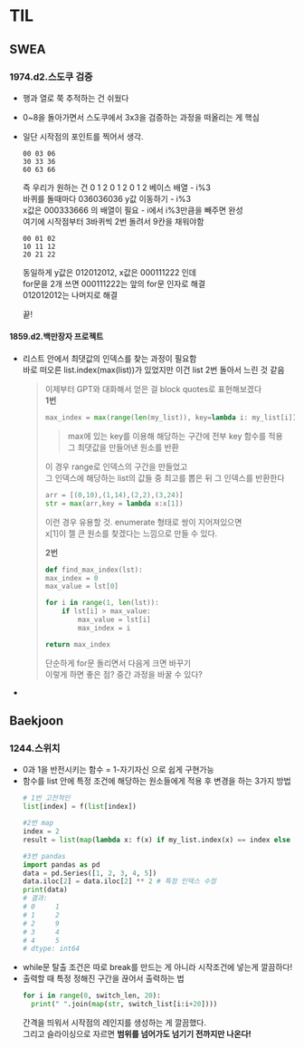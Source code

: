 # TIL
## SWEA 
### 1974.d2.스도쿠 검증
- 행과 열로 쭉 추적하는 건 쉬웠다
- 0~8을 돌아가면서 스도쿠에서 3x3을 검증하는 과정을 떠올리는 게 핵심
- 일단 시작점의 포인트를 찍어서 생각.
  ```
  00 03 06
  30 33 36
  60 63 66
  ```
  즉 우리가 원하는 건 0 1 2 0 1 2 0 1 2 베이스 배열 - i%3  
  바퀴를 돌때마다 036036036 y값 이동하기 - i%3  
  x값은 000333666 의 배열이 필요 - i에서 i%3만큼을 빼주면 완성  
  여기에 시작점부터 3바퀴씩 2번 돌려서 9칸을 채워야함  
  ```
  00 01 02
  10 11 12
  20 21 22
  ```
  동일하게 y값은 012012012, x값은 000111222 인데  
  for문을 2개 쓰면 000111222는 앞의 for문 인자로 해결  
  012012012는 나머지로 해결  

  끝!  

#### 1859.d2.백만장자 프로젝트
- 리스트 안에서 최댓값의 인덱스를 찾는 과정이 필요함  
  바로 떠오른 list.index(max(list))가 있었지만 이건 list 2번 돌아서 느린 것 같음  
  > 이제부터 GPT와 대화해서 얻은 걸 block quotes로 표현해보겠다  
  > **1번**
  > ```python  
  > max_index = max(range(len(my_list)), key=lambda i: my_list[i])
  > ```
  >  > max에 있는 key를 이용해 해당하는 구간에 전부 key 함수를 적용  
  >  >그 최댓값을 만들어낸 원소를 반환
  > 
  > 이 경우 range로 인덱스의 구간을 만들었고  
  > 그 인덱스에 해당하는 list의 값들 중 최고를 뽑은 뒤 그 인덱스를 반환한다  
  > ```python
  > arr = [(0,10),(1,14),(2,2),(3,24)]
  > str = max(arr,key = lambda x:x[1]) 
  > ```  
  > 이런 경우 유용할 것. enumerate 형태로 쌍이 지어져있으면  
  > x[1]이 젤 큰 원소를 찾겠다는 느낌으로 만들 수 있다.  
  >
  > **2번**
  > ```python
  > def find_max_index(lst):
  > max_index = 0
  > max_value = lst[0]
  >
  > for i in range(1, len(lst)):
  >     if lst[i] > max_value:
  >         max_value = lst[i]
  >         max_index = i
  >
  > return max_index
  > ```
  > 단순하게 for문 돌리면서 다음게 크면 바꾸기  
  > 이렇게 하면 좋은 점? 중간 과정을 바꿀 수 있다?  
-


## Baekjoon
### 1244.스위치
- 0과 1을 반전시키는 함수 = 1-자기자신 으로 쉽게 구현가능
- 함수를 list 안에 특정 조건에 해당하는 원소들에게 적용 후 변경을 하는 3가지 방법
  ```python
  # 1번 고전적인
  list[index] = f(list[index])

  #2번 map
  index = 2
  result = list(map(lambda x: f(x) if my_list.index(x) == index else x, my_list))

  #3번 pandas
  import pandas as pd
  data = pd.Series([1, 2, 3, 4, 5])
  data.iloc[2] = data.iloc[2] ** 2 # 특정 인덱스 수정
  print(data)  
  # 결과:
  # 0     1
  # 1     2
  # 2     9
  # 3     4
  # 4     5
  # dtype: int64
  ```
- while문 탈출 조건은 따로 break를 만드는 게 아니라 시작조건에 넣는게 깔끔하다!
- 출력할 때 특정 정해진 구간을 끊어서 출력하는 법
  ```python
  for i in range(0, switch_len, 20):
    print(" ".join(map(str, switch_list[i:i+20])))
  ```
  간격을 띄워서 시작점의 레인지를 생성하는 게 깔끔했다.  
  그리고 슬라이싱으로 자르면 **범위를 넘어가도 넘기기 전까지만 나온다!**  
